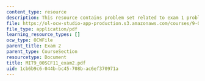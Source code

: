 ```yaml
---
content_type: resource
description: This resource contains problem set related to exam 1 problems.
file: https://ol-ocw-studio-app-production.s3.amazonaws.com/courses/9-00sc-introduction-to-psychology-fall-2011/1cb6b9c6044bbc45708bac6ef370971a_MIT9_00SCF11_exam2.pdf
file_type: application/pdf
learning_resource_types: []
ocw_type: OCWFile
parent_title: Exam 2
parent_type: CourseSection
resourcetype: Document
title: MIT9_00SCF11_exam2.pdf
uid: 1cb6b9c6-044b-bc45-708b-ac6ef370971a
---
```

